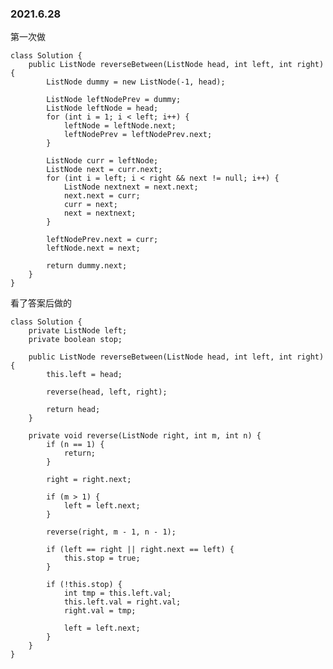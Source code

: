 ### 2021.6.28

第一次做

    class Solution {
        public ListNode reverseBetween(ListNode head, int left, int right) {
            ListNode dummy = new ListNode(-1, head);
            
            ListNode leftNodePrev = dummy;
            ListNode leftNode = head;
            for (int i = 1; i < left; i++) {
                leftNode = leftNode.next;
                leftNodePrev = leftNodePrev.next;
            }
            
            ListNode curr = leftNode;
            ListNode next = curr.next;
            for (int i = left; i < right && next != null; i++) {
                ListNode nextnext = next.next;
                next.next = curr;
                curr = next;
                next = nextnext;
            }
            
            leftNodePrev.next = curr;
            leftNode.next = next;
            
            return dummy.next;
        }
    }

看了答案后做的

    class Solution {
        private ListNode left;
        private boolean stop;
        
        public ListNode reverseBetween(ListNode head, int left, int right) {
            this.left = head;
            
            reverse(head, left, right);
            
            return head;
        }
        
        private void reverse(ListNode right, int m, int n) {
            if (n == 1) {
                return;
            }
            
            right = right.next;
            
            if (m > 1) {
                left = left.next;
            }
            
            reverse(right, m - 1, n - 1);
            
            if (left == right || right.next == left) {
                this.stop = true;
            }
            
            if (!this.stop) {
                int tmp = this.left.val;
                this.left.val = right.val;
                right.val = tmp;
                
                left = left.next;
            }
        }
    }